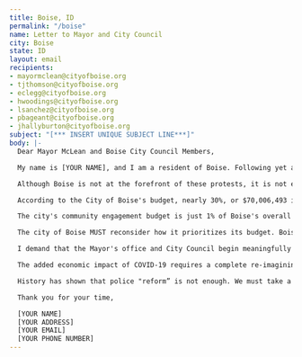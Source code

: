 ```yaml
---
title: Boise, ID
permalink: "/boise"
name: Letter to Mayor and City Council
city: Boise
state: ID
layout: email
recipients:
- mayormclean@cityofboise.org
- tjthomson@cityofboise.org
- eclegg@cityofboise.org
- hwoodings@cityofboise.org
- lsanchez@cityofboise.org
- pbageant@cityofboise.org
- jhallyburton@cityofboise.org
subject: "[*** INSERT UNIQUE SUBJECT LINE***]"
body: |-
  Dear Mayor McLean and Boise City Council Members,

  My name is [YOUR NAME], and I am a resident of Boise. Following yet another string of highly-publicized murders of Black Americans by law enforcement, our nation has been gripped by protests calling for a rapid and meaningful reconsideration of the role of policing in communities as as a significant step in dismantling systems that do not serve, and in fact actively harm, Black Americans and Americans of color. This moment is an opportunity to rethink public safety in Boise and reinvest in services that more effectively benefit our residents now and in the long-term. We have the opportunity to creatively put into place changes that can transform our community for the better and show that Boise really is one of the most 'liveable cities in America' - for all Boiseans, present and future.

  Although Boise is not at the forefront of these protests, it is not exempt from the racism and violence of the police system. I am asking that you consider reallocating significant funds from the BPD budget to fund systems and programs that serve our community more effectively. We need more affordable housing, safety nets for those at risk of eviction, food-access supports for those who need them, behavioral health crisis responders that are trained appropriately to de-escalate and provide access to holistic services, and social workers that can serve those that have experienced domestic violence and abuse. Our community needs healing - not punishment because of the lack of resources and supports being offered.

  According to the City of Boise's budget, nearly 30%, or $70,006,493 is allocated to the Boise Police Department. The single LARGEST budget category in the city budget. Only .018% of this policing budget is allocated toward mental health services coordination in policing, .032% of this budget is allocated toward the crisis negotiation team. In the 2019 annual city budget report, BPD says that "Law enforcement faces a growing threat from offenders armed with higher powered weapons, so BPD is researching and purchasing more robust safety equipment to better protect officers and citizens in active shooter situations." However, according to the City of Boise's crime rate reports, violent crimes has been stagnating and decreasing in recent years - not increasing. Why has BPD been asking for funds to defend against "active shooters" when this does not seem to be a substantiated threat? As of FY20, the Boise Police Department plans to use public funds to renovate multiple stations and build another. Again, it's been shown that social programs and education are far more effective than policing at promoting safe communities. What could these resources fund instead?

  The city's community engagement budget is just 1% of Boise's overall budget, which includes projects that support those experiencing housing insecurity and homelessness, as well as events that bring tourism revenue to Boise; yet within this budget it includes allocated funds for police recruitment materials. Funds allocated to support community supports should NOT be allocated to recruiting even more police officers for the city.

  The city of Boise MUST reconsider how it prioritizes its budget. Boise does a disservice to all Black and brown community members by continuing to fund policing rather than actual community support systems that will lessen our dependency on police intervention. Reallocating funds will make all Boiseans safer.

  I demand that the Mayor's office and City Council begin meaningfully defunding the Boise Police Department and re-allocate those funds to programs proven to more effectively promote a safe and equitable community: community-based mental health services, substance abuse treatment services, affordable housing programs, and more. I demand a budget that reflects the actual needs of Boise residents.

  The added economic impact of COVID-19 requires a complete re-imagining of how we allocate local resources, and makes abundantly clear that we must prioritize investments in our community's health and well-being. The city of Boise can address deficits by divesting from the violence of policing and incarceration. The systems of policing and incarceration have no role in public health or safety; prisons and jails are vectors for the spread of COVID-19 and have always been antithetical to public health. Existing racial and economic disparities will only worsen in the wake of this ongoing health and economic crisis. We know that this virus is disproportionately affecting Black and brown communities, and that this disparity is caused by racist systems that affect how and when people receive care.

  History has shown that police "reform” is not enough. We must take a hard look at the ways that the current system in place fails to serve–and in fact actively harms–our community, and come together to re-imagine the role of police in our city. Imagine if Boise could be on the front lines of a movement of change in our country, one that could be truly transformative? What could our city look like in 5, 10, and 20 years?

  Thank you for your time,

  [YOUR NAME]
  [YOUR ADDRESS]
  [YOUR EMAIL]
  [YOUR PHONE NUMBER]
---
```


